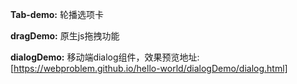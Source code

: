 **Tab-demo:** 轮播选项卡

**dragDemo:** 原生js拖拽功能

**dialogDemo:** 移动端dialog组件，效果预览地址: [https://webproblem.github.io/hello-world/dialogDemo/dialog.html]
